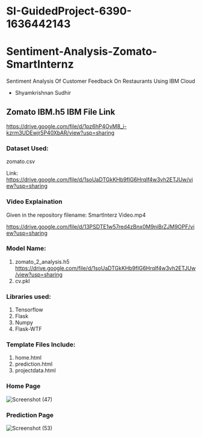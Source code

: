 # SI-GuidedProject-6390-1636442143

# Sentiment-Analysis-Zomato-SmartInternz 

Sentiment Analysis Of Customer Feedback On Restaurants Using IBM Cloud

- Shyamkrishnan Sudhir

## Zomato IBM.h5  IBM File Link

https://drive.google.com/file/d/1pz6hP4OvM8_i-kzrm3UDEwjr5P40XbAR/view?usp=sharing

### Dataset Used: 

zomato.csv

Link:  https://drive.google.com/file/d/1soUaDTGkKHb9fIG6HrqIf4w3vh2ETJUw/view?usp=sharing

### Video Explaination
 
Given in the repository filename: SmartInterz Video.mp4

https://drive.google.com/file/d/13PSDTE1w57red4zBnx0M9niBrZJM9OPF/view?usp=sharing

### Model Name: 

1. zomato_2_analysis.h5  https://drive.google.com/file/d/1soUaDTGkKHb9fIG6HrqIf4w3vh2ETJUw/view?usp=sharing
2. cv.pkl

### Libraries used:

1. Tensorflow
2. Flask
3. Numpy
4. Flask-WTF

### Template Files Include:

1. home.html
2. prediction.html
3. projectdata.html

### Home Page

![Screenshot (47)](https://user-images.githubusercontent.com/97794247/151962642-922f96db-0427-4bcf-8288-5f14a819a008.png)

### Prediction Page

![Screenshot (53)](https://user-images.githubusercontent.com/97794247/152112897-a70a3059-54f3-4734-bfe5-d84ef7dac3f9.png)


